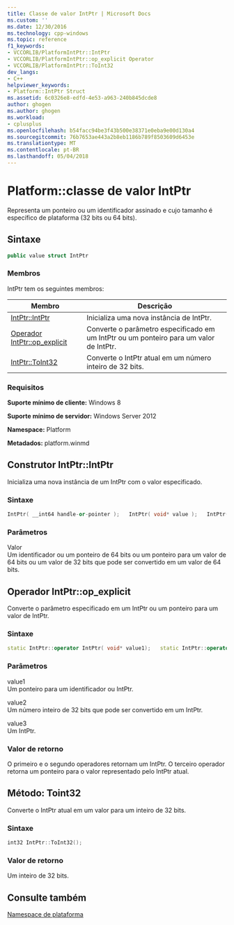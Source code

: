 ```yaml
---
title: Classe de valor IntPtr | Microsoft Docs
ms.custom: ''
ms.date: 12/30/2016
ms.technology: cpp-windows
ms.topic: reference
f1_keywords:
- VCCORLIB/PlatformIntPtr::IntPtr
- VCCORLIB/PlatformIntPtr::op_explicit Operator
- VCCORLIB/PlatformIntPtr::ToInt32
dev_langs:
- C++
helpviewer_keywords:
- Platform::IntPtr Struct
ms.assetid: 6c0326e8-edfd-4e53-a963-240b845dcde8
author: ghogen
ms.author: ghogen
ms.workload:
- cplusplus
ms.openlocfilehash: b54facc94be3f43b500e38371e0eba9e00d130a4
ms.sourcegitcommit: 76b7653ae443a2b8eb1186b789f8503609d6453e
ms.translationtype: MT
ms.contentlocale: pt-BR
ms.lasthandoff: 05/04/2018
---
```

# <a name="platformintptr-value-class"></a>Platform::classe de valor IntPtr
Representa um ponteiro ou um identificador assinado e cujo tamanho é específico de plataforma (32 bits ou 64 bits).  
  
## <a name="syntax"></a>Sintaxe  
  
```cpp  
public value struct IntPtr  
```  
  
### <a name="members"></a>Membros  
 IntPtr tem os seguintes membros:  
  
|Membro|Descrição|  
|------------|-----------------|  
|[IntPtr::IntPtr](#ctor)|Inicializa uma nova instância de IntPtr.|  
|[Operador IntPtr::op_explicit](#op-explicit)|Converte o parâmetro especificado em um IntPtr ou um ponteiro para um valor de IntPtr.|  
|[IntPtr::ToInt32](#toint32)|Converte o IntPtr atual em um número inteiro de 32 bits.|  
  
### <a name="requirements"></a>Requisitos  
 **Suporte mínimo de cliente:** Windows 8  
  
 **Suporte mínimo de servidor:** Windows Server 2012  
  
 **Namespace:** Platform  
  
 **Metadados:** platform.winmd  

## <a name="ctor"> </a> Construtor IntPtr::IntPtr
Inicializa uma nova instância de um IntPtr com o valor especificado.  
  
### <a name="syntax"></a>Sintaxe  
  
```cpp  
IntPtr( __int64 handle-or-pointer );   IntPtr( void* value );   IntPtr( int 32-bit_value );  
```  
  
### <a name="parameters"></a>Parâmetros  
 Valor   
 Um identificador ou um ponteiro de 64 bits ou um ponteiro para um valor de 64 bits ou um valor de 32 bits que pode ser convertido em um valor de 64 bits.  
  


## <a name="op-explicit"> </a> Operador IntPtr::op_explicit
Converte o parâmetro especificado em um IntPtr ou um ponteiro para um valor de IntPtr.  
  
### <a name="syntax"></a>Sintaxe  
  
```cpp  
static IntPtr::operator IntPtr( void* value1);   static IntPtr::operator IntPtr( int value2);   static IntPtr::operator void*( IntPtr value3 );  
```  
  
### <a name="parameters"></a>Parâmetros  
 value1  
 Um ponteiro para um identificador ou IntPtr.  
  
 value2  
 Um número inteiro de 32 bits que pode ser convertido em um IntPtr.  
  
 value3  
 Um IntPtr.  
  
### <a name="return-value"></a>Valor de retorno  
 O primeiro e o segundo operadores retornam um IntPtr. O terceiro operador retorna um ponteiro para o valor representado pelo IntPtr atual.  
  


## <a name="toint32"> </a> Método: Toint32
Converte o IntPtr atual em um valor para um inteiro de 32 bits.  
  
### <a name="syntax"></a>Sintaxe  
  
```cpp  
int32 IntPtr::ToInt32();  
```  
  
### <a name="return-value"></a>Valor de retorno  
 Um inteiro de 32 bits.  
  
  
## <a name="see-also"></a>Consulte também  
 [Namespace de plataforma](../cppcx/platform-namespace-c-cx.md)